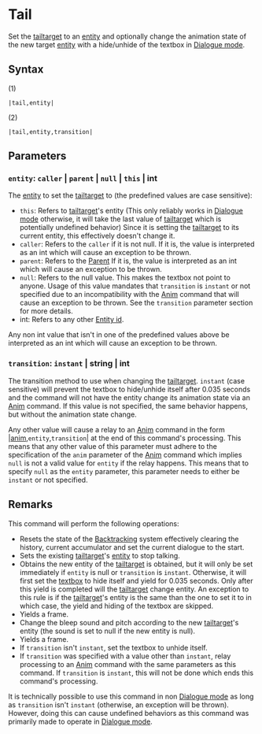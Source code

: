 # Tail

Set the [tailtarget](../../Notable%20local%20variable/tailtarget.md) to an [entity](../../../Data%20format/Entity.md) and optionally change the animation state of the new target [entity](../../../Data%20format/Entity.md)  with a hide/unhide of the textbox in [Dialogue mode](../../Dialogue%20mode.md).

## Syntax

(1)

````
|tail,entity|
````

(2)

````
|tail,entity,transition|
````

## Parameters

### `entity`: `caller` | `parent` | `null` | `this` | int

The [entity](../../../Data%20format/Entity.md) to set the [tailtarget](../../Notable%20local%20variable/tailtarget.md) to (the predefined values are case sensitive):

* `this`: Refers to [tailtarget](../../Notable%20local%20variable/tailtarget.md)'s entity (This only reliably works in [Dialogue mode](../../Dialogue%20mode.md) otherwise, it will take the last value of [tailtarget](../../Notable%20local%20variable/tailtarget.md) which is potentially undefined behavior) Since it is setting the [tailtarget](../../Notable%20local%20variable/tailtarget.md) to its current entity, this effectively doesn't change it.
* `caller`: Refers to the `caller` if it is not null. If it is, the value is interpreted as an int which will cause an exception to be thrown.
* `parent`:  Refers to the [Parent](Parent.md) If it is, the value is interpreted as an int which will cause an exception to be thrown.
* `null`:  Refers to the null value. This makes the textbox not point to anyone. Usage of this value mandates that `transition` is `instant` or not specified due to an incompatibility with the [Anim](Anim.md) command that will cause an exception to be thrown. See the `transition` parameter section for more details.
* int: Refers to any other [Entity id](../Entity%20id.md).

Any non int value that isn't in one of the predefined values above be interpreted as an int which will cause an exception to be thrown.

### `transition`: `instant` | string | int

The transition method to use when changing the [tailtarget](../../Notable%20local%20variable/tailtarget.md). `instant` (case sensitive) will prevent the textbox to hide/unhide itself after 0.035 seconds and the command will not have the entity change its animation state via an [Anim](Anim.md) command. If this value is not specified, the same behavior happens, but without the animation state change.

Any other value will cause a relay to an [Anim](Anim.md) command in the form |[anim](Anim.md),`entity`,`transition`\| at the end of this command's processing. This means that any other value of this parameter must adhere to the specification of the `anim` parameter of the [Anim](Anim.md) command which implies `null` is not a valid value for `entity` if the relay happens. This means that to specify `null` as the `entity` parameter, this parameter needs to either be `instant` or not specified.

## Remarks

This command will perform the following operations:

* Resets the state of the [Backtracking](../../Related%20Systems/Backtracking.md) system effectively clearing the history, current accumulator and set the current dialogue to the start. 
* Sets the existing [tailtarget](../../Notable%20local%20variable/tailtarget.md)'s [entity](../../../Data%20format/Entity.md) to stop talking.
* Obtains the new entity of the [tailtarget](../../Notable%20local%20variable/tailtarget.md) is obtained, but it will only be set immediately if `entity` is null or `transition` is `instant`. Otherwise, it will first set the [textbox](../../Notable%20local%20variable/textbox.md) to hide itself and yield for 0.035 seconds. Only after this yield is completed will the [tailtarget](../../Notable%20local%20variable/tailtarget.md) change entity. An exception to this rule is if the [tailtarget](../../Notable%20local%20variable/tailtarget.md)'s entity is the same than the one to set it to in which case, the yield and hiding of the textbox are skipped.
* Yields a frame.
* Change the bleep sound and pitch according to the new [tailtarget](../../Notable%20local%20variable/tailtarget.md)'s entity (the sound is set to null if the new entity is null).
* Yields a frame.
* If `transition` isn't `instant`, set the textbox to unhide itself. 
* If `transition` was specified with a value other than `instant`, relay processing to an [Anim](Anim.md) command with the same parameters as this command. If `transition` is `instant`, this will not be done which ends this command's processing.

It is technically possible to use this command in non [Dialogue mode](../../Dialogue%20mode.md) as long as `transition` isn't `instant` (otherwise, an exception will be thrown). However, doing this can cause undefined behaviors as this command was primarily made to operate in [Dialogue mode](../../Dialogue%20mode.md).
